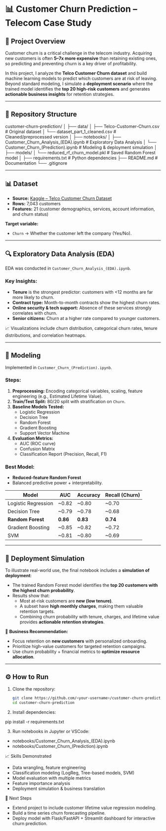 # 📊 Customer Churn Prediction – Telecom Case Study

## 📌 Project Overview  
Customer churn is a critical challenge in the telecom industry. Acquiring new customers is often **5–7x more expensive** than retaining existing ones, so predicting and preventing churn is a key driver of profitability.  

In this project, I analyze the **Telco Customer Churn dataset** and build machine learning models to predict which customers are at risk of leaving. Beyond standard modeling, I simulate a **deployment scenario** where the trained model identifies the **top 20 high-risk customers** and generates **actionable business insights** for retention strategies.  

---

## 📂 Repository Structure

customer-churn-prediction/
│
├── data/
│ ├── Telco-Customer-Churn.csv # Original dataset
│ └── dataset_part_1_cleaned.csv # Cleaned/preprocessed version
│
├── notebooks/
│ ├── Customer_Churn_Analysis_(EDA).ipynb # Exploratory Data Analysis
│ └── Customer_Churn_(Prediction).ipynb # Modeling & deployment simulation
│
├── models/
│ └── reduced_rf_churn_model.pkl # Saved Random Forest model
│
├── requirements.txt # Python dependencies
├── README.md # Documentation
└── .gitignore

---

## 📊 Dataset  
- **Source:** [Kaggle – Telco Customer Churn Dataset](https://www.kaggle.com/blastchar/telco-customer-churn)  
- **Rows:** 7,043 customers  
- **Features:** 21 (customer demographics, services, account information, and churn status)  

**Target variable:**  
- `Churn` → Whether the customer left the company (Yes/No).  

---

## 🔍 Exploratory Data Analysis (EDA)  
EDA was conducted in `Customer_Churn_Analysis_(EDA).ipynb`.  

### Key Insights:
- **Tenure** is the strongest predictor: customers with <12 months are far more likely to churn.  
- **Contract type:** Month-to-month contracts show the highest churn rates.  
- **Online security & tech support:** Absence of these services strongly correlates with churn.  
- **Senior citizens:** Churn at a higher rate compared to younger customers.  

📈 Visualizations include churn distribution, categorical churn rates, tenure distributions, and correlation heatmaps.

---

## 🤖 Modeling  
Implemented in `Customer_Churn_(Prediction).ipynb`.  

### Steps:
1. **Preprocessing:** Encoding categorical variables, scaling, feature engineering (e.g., Estimated Lifetime Value).  
2. **Train/Test Split:** 80/20 split with stratification on `Churn`.  
3. **Baseline Models Tested:**
   - Logistic Regression  
   - Decision Tree  
   - Random Forest  
   - Gradient Boosting  
   - Support Vector Machine  
4. **Evaluation Metrics:**
   - AUC (ROC curve)  
   - Confusion Matrix  
   - Classification Report (Precision, Recall, F1)  

### Best Model:
- **Reduced-feature Random Forest**  
- Balanced predictive power + interpretability.  

| Model              | AUC   | Accuracy | Recall (Churn) |
|--------------------|-------|----------|----------------|
| Logistic Regression | ~0.82 | ~0.80   | ~0.70          |
| Decision Tree       | ~0.79 | ~0.78   | ~0.68          |
| **Random Forest**   | **0.86** | **0.83** | **0.74**      |
| Gradient Boosting   | ~0.85 | ~0.82   | ~0.72          |
| SVM                 | ~0.81 | ~0.80   | ~0.69          |

---

## 🚀 Deployment Simulation  
To illustrate real-world use, the final notebook includes a **simulation of deployment**:  
- The trained Random Forest model identifies the **top 20 customers with the highest churn probability**.  
- Results show that:  
  - Most at-risk customers are **new (low tenure)**.  
  - A subset have **high monthly charges**, making them valuable retention targets.  
  - Combining churn probability with tenure, charges, and lifetime value provides **actionable retention strategies**.  

🔑 **Business Recommendation:**  
- Focus retention on **new customers** with personalized onboarding.  
- Prioritize high-value customers for targeted retention campaigns.  
- Use churn probability + financial metrics to **optimize resource allocation**.  

---

## ⚙️ How to Run
1. Clone the repository:  
   ```bash
   git clone https://github.com/<your-username>/customer-churn-prediction.git
   cd customer-churn-prediction

2. Install dependencies:

pip install -r requirements.txt

3. Run notebooks in Jupyter or VSCode:
- notebooks/Customer_Churn_Analysis_(EDA).ipynb
- notebooks/Customer_Churn_(Prediction).ipynb

📈 Skills Demonstrated
- Data wrangling, feature engineering
- Classification modeling (LogReg, Tree-based models, SVM)
- Model evaluation with multiple metrics
- Feature importance analysis
- Deployment simulation & business translation

📌 Next Steps
- Extend project to include customer lifetime value regression modeling.
- Build a time series churn forecasting pipeline.
- Deploy model with Flask/FastAPI + Streamlit dashboard for interactive churn prediction.

